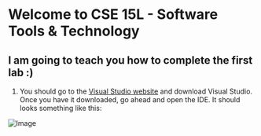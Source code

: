 # Welcome to CSE 15L - Software Tools & Technology

## I am going to teach you how to complete the first lab :)

1. You should go to the [Visual Studio website](https://visualstudio.microsoft.com/downloads/) and download Visual Studio. Once you have it downloaded, go ahead and open the IDE. It should looks something like this:

![Image](http://url/lab1image1.png)



